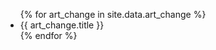 
<ul>
{% for art_change in site.data.art_change %}
  <li>{{ art_change.title }}</li>
{% endfor %}
</ul>
